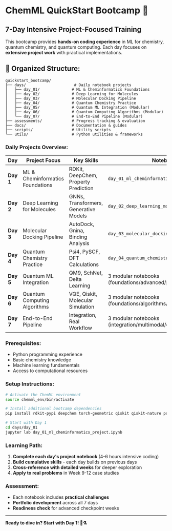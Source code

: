 # ChemML QuickStart Bootcamp 🚀

## 7-Day Intensive Project-Focused Training

This bootcamp provides **hands-on coding experience** in ML for chemistry, quantum chemistry, and quantum computing. Each day focuses on **extensive project work** with practical implementations.

## 📁 **Organized Structure:**

```
quickstart_bootcamp/
├── days/                     # Daily notebook projects
│   ├── day_01/              # ML & Cheminformatics Foundations
│   ├── day_02/              # Deep Learning for Molecules
│   ├── day_03/              # Molecular Docking Pipeline
│   ├── day_04/              # Quantum Chemistry Practice
│   ├── day_05/              # Quantum ML Integration (Modular)
│   ├── day_06/              # Quantum Computing Algorithms (Modular)
│   └── day_07/              # End-to-End Pipeline (Modular)
├── assessments/             # Progress tracking & evaluation
├── docs/                    # Documentation & guides
├── scripts/                 # Utility scripts
└── utils/                   # Python utilities & frameworks
```

### **Daily Projects Overview:**

| Day | Project Focus | Key Skills | Notebooks |
|-----|---------------|------------|-----------|
| **Day 1** | ML & Cheminformatics Foundations | RDKit, DeepChem, Property Prediction | `day_01_ml_cheminformatics_project.ipynb` |
| **Day 2** | Deep Learning for Molecules | GNNs, Transformers, Generative Models | `day_02_deep_learning_molecules_project.ipynb` |
| **Day 3** | Molecular Docking Pipeline | AutoDock, Gnina, Binding Analysis | `day_03_molecular_docking_project.ipynb` |
| **Day 4** | Quantum Chemistry Practice | Psi4, PySCF, DFT Calculations | `day_04_quantum_chemistry_project.ipynb` |
| **Day 5** | Quantum ML Integration | QM9, SchNet, Delta Learning | 3 modular notebooks (foundations/advanced/production) |
| **Day 6** | Quantum Computing Algorithms | VQE, Qiskit, Molecular Simulation | 3 modular notebooks (foundations/algorithms/production) |
| **Day 7** | End-to-End Pipeline | Integration, Real Workflow | 3 modular notebooks (integration/multimodal/deployment) |

### **Prerequisites:**
- Python programming experience
- Basic chemistry knowledge
- Machine learning fundamentals
- Access to computational resources

### **Setup Instructions:**
```bash
# Activate the ChemML environment
source chemml_env/bin/activate

# Install additional bootcamp dependencies
pip install rdkit-pypi deepchem torch-geometric qiskit qiskit-nature psi4

# Start with Day 1
cd days/day_01
jupyter lab day_01_ml_cheminformatics_project.ipynb
```

### **Learning Path:**
1. **Complete each day's project notebook** (4-6 hours intensive coding)
2. **Build cumulative skills** - each day builds on previous days
3. **Cross-reference with detailed weeks** for deeper exploration
4. **Apply to real problems** in Week 9-12 case studies

### **Assessment:**
- Each notebook includes **practical challenges**
- **Portfolio development** across all 7 days
- **Readiness check** for advanced checkpoint weeks

---
**Ready to dive in? Start with Day 1! 🧪⚗️**
